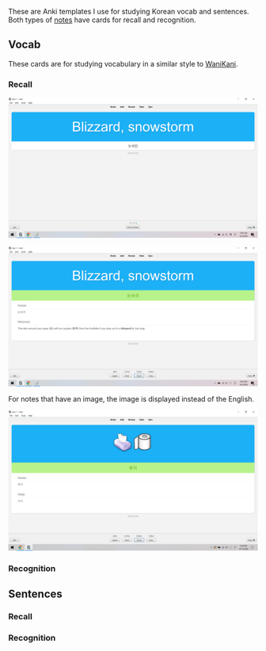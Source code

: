These are Anki templates I use for studying Korean vocab and sentences. Both types of [notes] have cards for recall and recognition.

[notes]: https://apps.ankiweb.net/docs/manual20.html#notes-&-fields

## Vocab

These cards are for studying vocabulary in a similar style to [WaniKani](https://www.wanikani.com/). 

### Recall

![Vocab Recall Front](./doc/vocab_recall_front.png)

![Vocab Recall Back](./doc/vocab_recall_back.png)

For notes that have an image, the image is displayed instead of the English.

![Vocab Recall Image Prompt](./doc/vocab_recall_img.png)

### Recognition

## Sentences

### Recall

### Recognition
